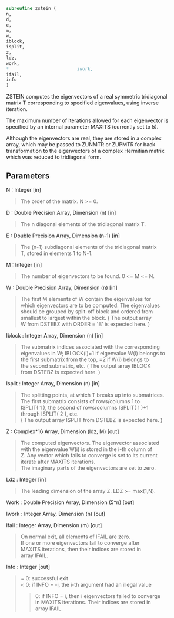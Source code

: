 ```fortran  
subroutine zstein (  
n,  
d,  
e,  
m,  
w,  
iblock,  
isplit,  
z,  
ldz,  
work,  
*                          iwork,  
ifail,  
info  
)  
```  
  
ZSTEIN computes the eigenvectors of a real symmetric tridiagonal  
matrix T corresponding to specified eigenvalues, using inverse  
iteration.  
  
The maximum number of iterations allowed for each eigenvector is  
specified by an internal parameter MAXITS (currently set to 5).  
  
Although the eigenvectors are real, they are stored in a complex  
array, which may be passed to ZUNMTR or ZUPMTR for back  
transformation to the eigenvectors of a complex Hermitian matrix  
which was reduced to tridiagonal form.  
  
  
## Parameters  
N : Integer [in]  
> The order of the matrix.  N >= 0.  
  
D : Double Precision Array, Dimension (n) [in]  
> The n diagonal elements of the tridiagonal matrix T.  
  
E : Double Precision Array, Dimension (n-1) [in]  
> The (n-1) subdiagonal elements of the tridiagonal matrix  
> T, stored in elements 1 to N-1.  
  
M : Integer [in]  
> The number of eigenvectors to be found.  0 <= M <= N.  
  
W : Double Precision Array, Dimension (n) [in]  
> The first M elements of W contain the eigenvalues for  
> which eigenvectors are to be computed.  The eigenvalues  
> should be grouped by split-off block and ordered from  
> smallest to largest within the block.  ( The output array  
> W from DSTEBZ with ORDER = 'B' is expected here. )  
  
Iblock : Integer Array, Dimension (n) [in]  
> The submatrix indices associated with the corresponding  
> eigenvalues in W; IBLOCK(i)=1 if eigenvalue W(i) belongs to  
> the first submatrix from the top, =2 if W(i) belongs to  
> the second submatrix, etc.  ( The output array IBLOCK  
> from DSTEBZ is expected here. )  
  
Isplit : Integer Array, Dimension (n) [in]  
> The splitting points, at which T breaks up into submatrices.  
> The first submatrix consists of rows/columns 1 to  
> ISPLIT( 1 ), the second of rows/columns ISPLIT( 1 )+1  
> through ISPLIT( 2 ), etc.  
> ( The output array ISPLIT from DSTEBZ is expected here. )  
  
Z : Complex*16 Array, Dimension (ldz, M) [out]  
> The computed eigenvectors.  The eigenvector associated  
> with the eigenvalue W(i) is stored in the i-th column of  
> Z.  Any vector which fails to converge is set to its current  
> iterate after MAXITS iterations.  
> The imaginary parts of the eigenvectors are set to zero.  
  
Ldz : Integer [in]  
> The leading dimension of the array Z.  LDZ >= max(1,N).  
  
Work : Double Precision Array, Dimension (5*n) [out]  
  
Iwork : Integer Array, Dimension (n) [out]  
  
Ifail : Integer Array, Dimension (m) [out]  
> On normal exit, all elements of IFAIL are zero.  
> If one or more eigenvectors fail to converge after  
> MAXITS iterations, then their indices are stored in  
> array IFAIL.  
  
Info : Integer [out]  
> = 0: successful exit  
> < 0: if INFO = -i, the i-th argument had an illegal value  
> > 0: if INFO = i, then i eigenvectors failed to converge  
> in MAXITS iterations.  Their indices are stored in  
> array IFAIL.  
  
